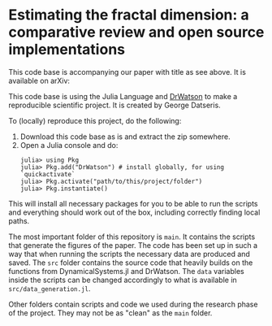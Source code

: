 # Estimating the fractal dimension: a comparative review and open source implementations

This code base is accompanying our paper with title as see above. It is available on arXiv:

This code base is using the Julia Language and [DrWatson](https://juliadynamics.github.io/DrWatson.jl/stable/) to make a reproducible scientific project.
It is created by George Datseris.

To (locally) reproduce this project, do the following:

1. Download this code base as is and extract the zip somewhere.
2. Open a Julia console and do:
    ```
    julia> using Pkg
    julia> Pkg.add("DrWatson") # install globally, for using `quickactivate`
    julia> Pkg.activate("path/to/this/project/folder")
    julia> Pkg.instantiate()
    ```

This will install all necessary packages for you to be able to run the scripts and
everything should work out of the box, including correctly finding local paths.

The most important folder of this repository is `main`. It contains the scripts that generate the figures of the paper. The code has been set up in such a way that when running the scripts the necessary data are produced and saved.
The `src` folder contains the source code that heavily builds on the functions from DynamicalSystems.jl and DrWatson. The `data` variables inside the scripts can be changed accordingly to what is available in `src/data_generation.jl`.

Other folders contain scripts and code we used during the research phase of the project. They may not be as "clean" as the `main` folder.